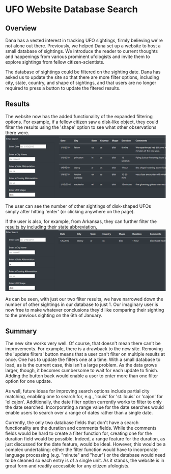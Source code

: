 # UFO Website Database Search

## Overview

Dana has a vested interest in tracking UFO sightings, firmly believing we're not alone out there. Previously, we helped Dana set up a website to host a small database of sightings. We introduce the reader to current thoughts and happenings from various prominent ufologists and invite them to explore sightings from fellow citizen-scientists.  

The database of sightings could be filtered on the sighting date. Dana has asked us to update the site so that there are more filter options, including city, state, country, and shape of sightings, and that users are no longer required to press a button to update the fitered results.

## Results  

The website now has the added functionality of the expanded filtering options. For example, if a fellow citizen saw a disk-like object, they could filter the results using the 'shape' option to see what other observations there were.  
![Step 1 with a disk search](static/images/search_step1_disk.png)  

The user can see the number of other sightings of disk-shaped UFOs simply after hitting 'enter' (or clicking anywhere on the page).  

If the user is also, for example, from Arkansas, they can further filter the results by including their state abbreviation,  
![Step 2 with a state search](static/images/search_step2_ar.png)  

As can be seen, with just our two filter results, we have narrowed down the number of other sightings in our database to just 1. Our imaginary user is now free to make whatever conclusions they'd like comparing their sighting to the previous sighting on the 6th of January.  

## Summary  

The new site works very well. Of course, that doesn't mean there can't be improvements. For example, there is a drawback to the new site. Removing the 'update filters' button means that a user can't filter on multiple results at once. One has to update the filters one at a time. With a small database to load, as is the current case, this isn't a large problem. As the data grows larger, though, it becomes cumbersome to wait for each update to finish. Adding the button back would enable a user to enter more than one filter option for one update.

As well, future ideas for improving search options include partial city matching, enabling one to search for, e.g., 'louis' for 'st. louis' or 'cajon' for 'el cajon'. Additionally, the date filter option currently works to filter to only the date searched. Incorporating a range value for the date searches would enable users to search over a range of dates rather than a single date.  

Currently, the only two database fields that don't have a search functionality are the duration and comments fields. While the comments fields would be hard to create a filter function for, creating one for the duration field would be possible. Indeed, a range feature for the duration, as just discussed for the date feature, would be ideal. However, this would be a complex undertaking: either the filter function would have to incorporate language processing (e.g. "minute" and "hour") or the database would need to be cleaned so each entry is of a single unit. As it stands, the website is in great form and readily accessible for any citizen ufologists.  

